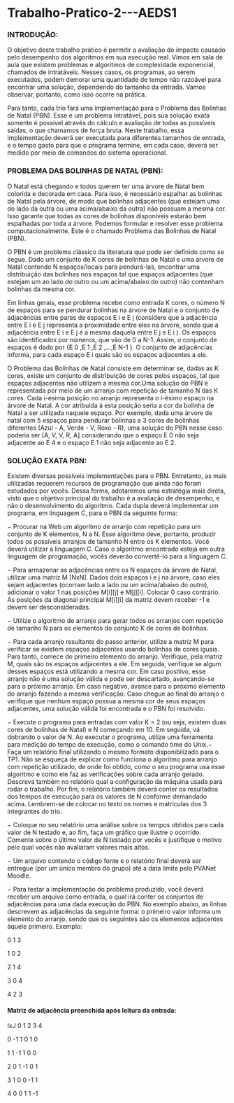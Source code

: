 # Trabalho-Pratico-2---AEDS1
<h3>INTRODUÇÃO:</h3>

<p>O objetivo deste trabalho prático é permitir a avaliação do impacto causado pelo desempenho
dos algoritmos em sua execução real. Vimos em sala de aula que existem problemas e
algoritmos de complexidade exponencial, chamados de intratáveis. Nesses casos, os
programas, ao serem executados, podem demorar uma quantidade de tempo não razoável
para encontrar uma solução, dependendo do tamanho da entrada. Vamos observar, portanto,
como isso ocorre na prática.</p>

<p>Para tanto, cada trio fará uma implementação para o Problema das Bolinhas de Natal (PBN).
Esse é um problema intratável, pois sua solução exata somente é possível através do cálculo e
avaliação de todas as possíveis saídas, o que chamamos de força bruta. Neste trabalho, essa
implementação deverá ser executada para diferentes tamanhos de entrada, e o tempo gasto
para que o programa termine, em cada caso, deverá ser medido por meio de comandos do
sistema operacional.</p>

<h3>PROBLEMA DAS BOLINHAS DE NATAL (PBN):</h3>

<p>O Natal está chegando e todos querem ter uma árvore de Natal bem colorida e decorada em
casa. Para isso, é necessário espalhar as bolinhas de Natal pela árvore, de modo que bolinhas
adjacentes (que estejam uma do lado da outra ou uma acima/abaixo da outra) não possuam a
mesma cor. Isso garante que todas as cores de bolinhas disponíveis estarão bem espalhadas
por toda a árvore. Podemos formular e resolver esse problema computacionalmente. Este é o
chamado Problema das Bolinhas de Natal (PBN).</p>

<p>O PBN é um problema clássico da literatura que pode ser definido como se segue. Dado um
conjunto de K cores de bolinhas de Natal e uma árvore de Natal contendo N espaços/locais
para pendurá-las, encontrar uma distribuição das bolinhas nos espaços tal que espaços
adjacentes (que estejam um ao lado do outro ou um acima/abaixo do outro) não contenham
bolinhas da mesma cor.</p>

<p>Em linhas gerais, esse problema recebe como entrada K cores, o número N de espaços para se
pendurar bolinhas na árvore de Natal e o conjunto de adjacências entre pares de espaços E i e E j
(considere que a adjacência entre E i e E j representa a proximidade entre eles na árvore, sendo
que a adjacência entre E i e E j é a mesma daquela entre E j e E i ). Os espaços são identificados por
números, que vão de 0 a N-1. Assim, o conjunto de espaços é dado por {E 0 ,E 1 ,E 2 ,...,E N-1 }. O
conjunto de adjacências informa, para cada espaço E i quais são os espaços adjacentes a ele.</p>

<p>O Problema das Bolinhas de Natal consiste em determinar se, dadas as K cores, existe um
conjunto de distribuição de cores pelos espaços, tal que espaços adjacentes não utilizem a
mesma cor.Uma solução do PBN é representada por meio de um arranjo com repetição de tamanho N das
K cores. Cada i-ésima posição no arranjo representa o i-ésimo espaço na árvore de Natal. A cor
atribuída à esta posição seria a cor da bolinha de Natal a ser utilizada naquele espaço. Por
exemplo, dada uma árvore de natal com 5 espaços para pendurar bolinhas e 3 cores de
bolinhas diferentes (Azul - A, Verde - V, Roxo - R), uma solução do PBN nesse caso poderia ser
[A, V, V, R, A] considerando que o espaço E 0 não seja adjacente ao E 4 e o espaço E 1 não seja
adjacente ao E 2.</p>

<h3>SOLUÇÃO EXATA PBN:</h3>

<p>Existem diversas possíveis implementações para o PBN. Entretanto, as mais utilizadas
requerem recursos de programação que ainda não foram estudados por vocês. Dessa forma,
adotaremos uma estratégia mais direta, visto que o objetivo principal do trabalho é a avaliação
de desempenho, e não o desenvolvimento do algoritmo. Cada dupla deverá implementar um
programa, em linguagem C, para o PBN da seguinte forma:</p>

<p>− Procurar na Web um algoritmo de arranjo com repetição para um conjunto de K
elementos, N a N. Esse algoritmo deve, portanto, produzir todos os possíveis arranjos
de tamanho N entre os K elementos. Você deverá utilizar a linguagem C. Caso o
algoritmo encontrado esteja em outra linguagem de programação, vocês deverão
convertê-lo para a linguagem C.</p>

<p>− Para armazenar as adjacências entre os N espaços da árvore de Natal, utilizar uma
matriz M [NxN]. Dados dois espaços i e j na árvore, caso eles sejam adjacentes
(ocorram lado a lado ou um acima/abaixo do outro), adicionar o valor 1 nas posições
M[i][j] e M[j][i]. Colocar 0 caso contrário. As posições da diagonal principal M[i][i] da
matriz devem receber -1 e devem ser desconsideradas.</p>

<p>− Utilize o algoritmo de arranjo para gerar todos os arranjos com repetição de tamanho
N para os elementos do conjunto K de cores de bolinhas.</p>

<p>− Para cada arranjo resultante do passo anterior, utilize a matriz M para verificar se
existem espaços adjacentes usando bolinhas de cores iguais. Para tanto, comece do
primeiro elemento do arranjo. Verifique, pela matriz M, quais são os espaços
adjacentes a ele. Em seguida, verifique se algum desses espaços está utilizando a
mesma cor. Em caso positivo, esse arranjo não é uma solução válida e pode ser
descartado, avançando-se para o próximo arranjo. Em caso negativo, avance para o
próximo elemento do arranjo fazendo a mesma verificação. Caso chegue ao final do
arranjo e verifique que nenhum espaço possua a mesma cor de seus espaços
adjacentes, uma solução válida foi encontrada e o PBN foi resolvido.</p>

<p>− Execute o programa para entradas com valor K = 2 (ou seja, existem duas cores de
bolinhas de Natal) e N começando em 10. Em seguida, vá dobrando o valor de N. Ao
executar o programa, utilize uma ferramenta para medição do tempo de execução,
como o comando time do Unix.− Faça um relatório final utilizando o mesmo formato disponibilizado para o TP1. Não se
esqueça de explicar como funciona o algoritmo para arranjo com repetição utilizado,
de onde foi obtido, como o seu programa usa esse algoritmo e como ele faz as
verificações sobre cada arranjo gerado. Descreva também no relatório qual a
configuração da máquina usada para rodar o trabalho. Por fim, o relatório também
deverá conter os resultados dos tempos de execução para os valores de N conforme
demandado acima. Lembrem-se de colocar no texto os nomes e matrículas dos 3
integrantes do trio.</p>

<p>− Coloque no seu relatório uma análise sobre os tempos obtidos para cada valor de N
testado e, ao fim, faça um gráfico que ilustre o ocorrido. Comente sobre o último valor
de N testado por vocês e justifique o motivo pelo qual vocês não avaliaram valores
mais altos.</p>

<p>− Um arquivo contendo o código fonte e o relatório final deverá ser entregue (por um
único membro do grupo) até a data limite pelo PVANet Moodle.</p>

<p>− Para testar a implementação do problema produzido, você deverá receber um arquivo
como entrada, o qual irá conter os conjuntos de adjacências para uma dada execução
do PBN. No exemplo abaixo, as linhas descrevem as adjacências da seguinte forma: o
primeiro valor informa um elemento do arranjo, sendo que os seguintes são os
elementos adjacentes àquele primeiro. Exemplo:</p>

0  1  3

1  0  2

2  1  4

3  0  4

4  2  3

<h4>Matriz de adjacência preenchida após leitura da entrada:</h4>

IxJ  0   1   2   3   4 

0   -1   1   0   1   0

1    1  -1   1   0   0

2    0   1  -1   0   1

3    1   0   0  -1   1

4    0   0   1   1  -1
